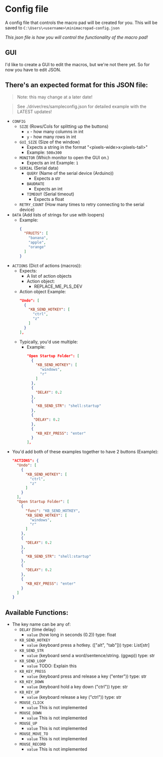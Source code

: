 # Config file

A config file that controls the macro pad will be created for you. This will be saved to `C:\Users\<username>\minimacropad-config.json` 

*This json file is how you will control the functionality of the macro pad!*

## GUI
I'd like to create a GUI to edit the macros, but we're not there yet. So for now you have to edit JSON.

## There's an expected format for this JSON file:
> Note: this may change at a later date!

> See ./driver/res/sampleconfig.json for detailed example with the LATEST updates!

- `CONFIG`
  - `SIZE` (Rows/Cols for splitting up the buttons)
    - `x` - how many columns in int
    - `y` - how many rows in int
  - `GUI_SIZE` (Size of the window)
    - Expects a string in the format "\<pixels-wide\>x\<pixels-tall\>"
    - Example: `500x300`
  - `MONITOR` (Which monitor to open the GUI on.)
    - Expects an int Example: `1`
  - `SERIAL` (Serial data)
    - `QUERY` (Name of the serial device (Arduino))
      - Expects a str
    - `BAUDRATE`
      - Expects an int
    - `TIMEOUT` (Serial timeout)
      - Expects a float
  - `RETRY_COUNT` (How many times to retry connecting to the serial device)
- `DATA` (Add lists of strings for use with loopers)
  - Example:
    ```json
    {
      "FRUITS": [
        "banana",
        "apple",
        "orange"
      ]
    }
    ```
- `ACTIONS` (Dict of actions (macros)):
  - Expects:
    - A list of action objects
    - Action object:
      - REPLACE_ME_PLS_DEV
  - Action object Example:
    ```json
    "Undo": [
      {
        "KB_SEND_HOTKEY": [
          "ctrl",
          "z"
        ]
      }
    ],
    ```
  - Typically, you'd use multiple:
    - Example:
      ```json
      "Open Startup Folder": [
        {
          "KB_SEND_HOTKEY": [
            "windows",
            "r"
          ]
        },
        {
          "DELAY": 0.2
        },
        {
          "KB_SEND_STR": "shell:startup"
        },
        {
         "DELAY": 0.2
        },
        {
          "KB_KEY_PRESS": "enter"
        }
      ],
      ```
- You'd add both of these examples together to have 2 buttons (Example):
  ```json
  "ACTIONS": {
    "Undo": [
      {
        "KB_SEND_HOTKEY": [
          "ctrl",
          "z"
        ]
      }
    ],
    "Open Startup Folder": [
      {
        "func": "KB_SEND_HOTKEY",
        "KB_SEND_HOTKEY": [
          "windows",
          "r"
        ]
      },
      {
        "DELAY": 0.2
      },
      {
        "KB_SEND_STR": "shell:startup"
      },
      {
        "DELAY": 0.2
      },
      {
        "KB_KEY_PRESS": "enter"
      }
    ]
  }
  ```
## Available Functions:
- The key name can be any of:
  - `DELAY` (time delay)
    - `value` (how long in seconds (0.2)) type: float 
  - `KB_SEND_HOTKEY`
    - `value` (keyboard press a hotkey. (["alt", "tab"])) type: List[str]
  - `KB_SEND_STR`
    - `value` (keyboard send a word/sentence/string. (ggwp)) type: str
  - `KB_SEND_LOOP`
    - `value` TODO: Explain this
  - `KB_KEY_PRESS`
    - `value` (keyboard press and release a key ("enter")) type: str
  - `KB_KEY_DOWN`
    - `value` (keyboard hold a key down ("ctrl")) type: str
  - `KB_KEY_UP`
    - `value` (keyboard release a key ("ctrl")) type: str
  - `MOUSE_CLICK`
    - `value` This is not implemented
  - `MOUSE_DOWN`
    - `value` This is not implemented
  - `MOUSE_UP`
    - `value` This is not implemented
  - `MOUSE_MOVE_TO`
    - `value` This is not implemented
  - `MOUSE_RECORD`
    - `value` This is not implemented
